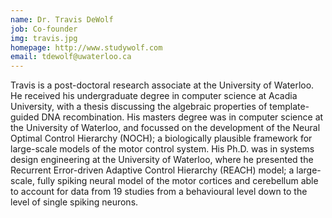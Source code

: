 ```yaml
---
name: Dr. Travis DeWolf
job: Co-founder
img: travis.jpg
homepage: http://www.studywolf.com
email: tdewolf@uwaterloo.ca
---
```


Travis is a post-doctoral research associate at the University of Waterloo. He received his undergraduate degree in computer science at Acadia University, with a thesis discussing the algebraic properties of template-guided DNA recombination. His masters degree was in computer science at the University of Waterloo, and focussed on the development of the Neural Optimal Control Hierarchy (NOCH); a biologically plausible framework for large-scale models of the motor control system. His Ph.D. was in systems design engineering at the University of Waterloo, where he presented the Recurrent Error-driven Adaptive Control Hierarchy (REACH) model; a large-scale, fully spiking neural model of the motor cortices and cerebellum able to account for data from 19 studies from a behavioural level down to the level of single spiking neurons. 
